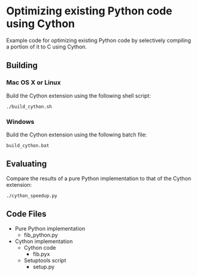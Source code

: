 # Optimizing existing Python code using Cython
Example code for optimizing existing Python code by selectively compiling a portion of it to C using Cython.

## Building

### Mac OS X or Linux
Build the Cython extension using the following shell script:

    ./build_cython.sh
    
### Windows
Build the Cython extension using the following batch file:

    build_cython.bat

## Evaluating
Compare the results of a pure Python implementation to that of the Cython extension:

    ./cython_speedup.py

## Code Files
* Pure Python implementation
    * fib_python.py
* Cython implementation
    * Cython code
        * fib.pyx
    * Setuptools script
        * setup.py
